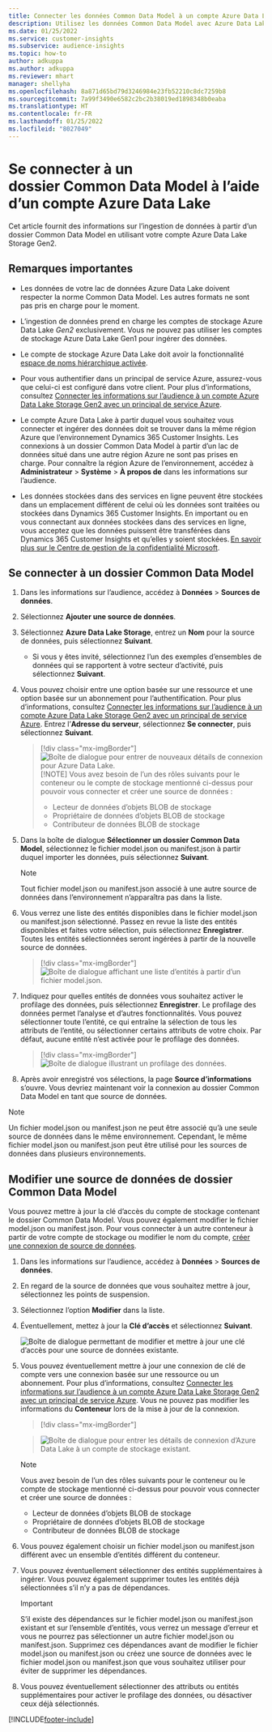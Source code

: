 ```yaml
---
title: Connecter les données Common Data Model à un compte Azure Data Lake
description: Utilisez les données Common Data Model avec Azure Data Lake Storage.
ms.date: 01/25/2022
ms.service: customer-insights
ms.subservice: audience-insights
ms.topic: how-to
author: adkuppa
ms.author: adkuppa
ms.reviewer: mhart
manager: shellyha
ms.openlocfilehash: 8a871d65bd79d3246984e23fb52210c8dc7259b8
ms.sourcegitcommit: 7a99f3490e6582c2bc2b38019ed1898348b0eaba
ms.translationtype: HT
ms.contentlocale: fr-FR
ms.lasthandoff: 01/25/2022
ms.locfileid: "8027049"
---
```

# <a name="connect-to-a-common-data-model-folder-using-an-azure-data-lake-account"></a>Se connecter à un dossier Common Data Model à l’aide d’un compte Azure Data Lake

Cet article fournit des informations sur l’ingestion de données à partir d’un dossier Common Data Model en utilisant votre compte Azure Data Lake Storage Gen2.

## <a name="important-considerations"></a>Remarques importantes

- Les données de votre lac de données Azure Data Lake doivent respecter la norme Common Data Model. Les autres formats ne sont pas pris en charge pour le moment.

- L’ingestion de données prend en charge les comptes de stockage Azure Data Lake *Gen2* exclusivement. Vous ne pouvez pas utiliser les comptes de stockage Azure Data Lake Gen1 pour ingérer des données.

- Le compte de stockage Azure Data Lake doit avoir la fonctionnalité [espace de noms hiérarchique activée](/azure/storage/blobs/data-lake-storage-namespace).

- Pour vous authentifier dans un principal de service Azure, assurez-vous que celui-ci est configuré dans votre client. Pour plus d’informations, consultez [Connecter les informations sur l’audience à un compte Azure Data Lake Storage Gen2 avec un principal de service Azure](connect-service-principal.md).

- Le compte Azure Data Lake à partir duquel vous souhaitez vous connecter et ingérer des données doit se trouver dans la même région Azure que l’environnement Dynamics 365 Customer Insights. Les connexions à un dossier Common Data Model à partir d’un lac de données situé dans une autre région Azure ne sont pas prises en charge. Pour connaître la région Azure de l’environnement, accédez à **Administrateur** > **Système** > **À propos de** dans les informations sur l’audience.

- Les données stockées dans des services en ligne peuvent être stockées dans un emplacement différent de celui où les données sont traitées ou stockées dans Dynamics 365 Customer Insights. En important ou en vous connectant aux données stockées dans des services en ligne, vous acceptez que les données puissent être transférées dans Dynamics 365 Customer Insights et qu’elles y soient stockées. [En savoir plus sur le Centre de gestion de la confidentialité Microsoft](https://www.microsoft.com/trust-center).

## <a name="connect-to-a-common-data-model-folder"></a>Se connecter à un dossier Common Data Model

1. Dans les informations sur l’audience, accédez à **Données** > **Sources de données**.

1. Sélectionnez **Ajouter une source de données**.

1. Sélectionnez **Azure Data Lake Storage**, entrez un **Nom** pour la source de données, puis sélectionnez **Suivant**.

   - Si vous y êtes invité, sélectionnez l’un des exemples d’ensembles de données qui se rapportent à votre secteur d’activité, puis sélectionnez **Suivant**. 

1. Vous pouvez choisir entre une option basée sur une ressource et une option basée sur un abonnement pour l’authentification. Pour plus d’informations, consultez [Connecter les informations sur l’audience à un compte Azure Data Lake Storage Gen2 avec un principal de service Azure](connect-service-principal.md). Entrez l’**Adresse du serveur**, sélectionnez **Se connecter**, puis sélectionnez **Suivant**.
   > [!div class="mx-imgBorder"]
   > ![Boîte de dialogue pour entrer de nouveaux détails de connexion pour Azure Data Lake.](media/enter-new-storage-details.png)
   > [!NOTE]
   > Vous avez besoin de l’un des rôles suivants pour le conteneur ou le compte de stockage mentionné ci-dessus pour pouvoir vous connecter et créer une source de données :
   >  - Lecteur de données d’objets BLOB de stockage
   >  - Propriétaire de données d’objets BLOB de stockage
   >  - Contributeur de données BLOB de stockage

1. Dans la boîte de dialogue **Sélectionner un dossier Common Data Model**, sélectionnez le fichier model.json ou manifest.json à partir duquel importer les données, puis sélectionnez **Suivant**.
   > [!NOTE]
   > Tout fichier model.json ou manifest.json associé à une autre source de données dans l’environnement n’apparaîtra pas dans la liste.

1. Vous verrez une liste des entités disponibles dans le fichier model.json ou manifest.json sélectionné. Passez en revue la liste des entités disponibles et faites votre sélection, puis sélectionnez **Enregistrer**. Toutes les entités sélectionnées seront ingérées à partir de la nouvelle source de données.
   > [!div class="mx-imgBorder"]
   > ![Boîte de dialogue affichant une liste d’entités à partir d’un fichier model.json.](media/review-entities.png)

8. Indiquez pour quelles entités de données vous souhaitez activer le profilage des données, puis sélectionnez **Enregistrer**. Le profilage des données permet l’analyse et d’autres fonctionnalités. Vous pouvez sélectionner toute l’entité, ce qui entraîne la sélection de tous les attributs de l’entité, ou sélectionner certains attributs de votre choix. Par défaut, aucune entité n’est activée pour le profilage des données.
   > [!div class="mx-imgBorder"]
   > ![Boîte de dialogue illustrant un profilage des données.](media/dataprofiling-entities.png)

9. Après avoir enregistré vos sélections, la page **Source d’informations** s’ouvre. Vous devriez maintenant voir la connexion au dossier Common Data Model en tant que source de données.

> [!NOTE]
> Un fichier model.json ou manifest.json ne peut être associé qu’à une seule source de données dans le même environnement. Cependant, le même fichier model.json ou manifest.json peut être utilisé pour les sources de données dans plusieurs environnements.

## <a name="edit-a-common-data-model-folder-data-source"></a>Modifier une source de données de dossier Common Data Model

Vous pouvez mettre à jour la clé d’accès du compte de stockage contenant le dossier Common Data Model. Vous pouvez également modifier le fichier model.json ou manifest.json. Pour vous connecter à un autre conteneur à partir de votre compte de stockage ou modifier le nom du compte, [créer une connexion de source de données](#connect-to-a-common-data-model-folder).

1. Dans les informations sur l’audience, accédez à **Données** > **Sources de données**.

2. En regard de la source de données que vous souhaitez mettre à jour, sélectionnez les points de suspension.

3. Sélectionnez l’option **Modifier** dans la liste.

4. Éventuellement, mettez à jour la **Clé d’accès** et sélectionnez **Suivant**.

   ![Boîte de dialogue permettant de modifier et mettre à jour une clé d’accès pour une source de données existante.](media/edit-access-key.png)

5. Vous pouvez éventuellement mettre à jour une connexion de clé de compte vers une connexion basée sur une ressource ou un abonnement. Pour plus d’informations, consultez [Connecter les informations sur l’audience à un compte Azure Data Lake Storage Gen2 avec un principal de service Azure](connect-service-principal.md). Vous ne pouvez pas modifier les informations du **Conteneur** lors de la mise à jour de la connexion.
   > [!div class="mx-imgBorder"]

   > ![Boîte de dialogue pour entrer les détails de connexion d’Azure Data Lake à un compte de stockage existant.](media/enter-existing-storage-details.png)

   > [!NOTE]
   > Vous avez besoin de l’un des rôles suivants pour le conteneur ou le compte de stockage mentionné ci-dessus pour pouvoir vous connecter et créer une source de données :
   >  - Lecteur de données d’objets BLOB de stockage
   >  - Propriétaire de données d’objets BLOB de stockage
   >  - Contributeur de données BLOB de stockage


6. Vous pouvez également choisir un fichier model.json ou manifest.json différent avec un ensemble d’entités différent du conteneur.

7. Vous pouvez éventuellement sélectionner des entités supplémentaires à ingérer. Vous pouvez également supprimer toutes les entités déjà sélectionnées s’il n’y a pas de dépendances.

   > [!IMPORTANT]
   > S’il existe des dépendances sur le fichier model.json ou manifest.json existant et sur l’ensemble d’entités, vous verrez un message d’erreur et vous ne pourrez pas sélectionner un autre fichier model.json ou manifest.json. Supprimez ces dépendances avant de modifier le fichier model.json ou manifest.json ou créez une source de données avec le fichier model.json ou manifest.json que vous souhaitez utiliser pour éviter de supprimer les dépendances.

8. Vous pouvez éventuellement sélectionner des attributs ou entités supplémentaires pour activer le profilage des données, ou désactiver ceux déjà sélectionnés.   


[!INCLUDE[footer-include](../includes/footer-banner.md)]
